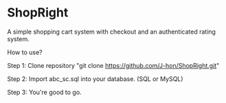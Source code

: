 # ShopRight

A simple shopping cart system with checkout and an authenticated rating system.

How to use?

Step 1: Clone repository
        "git clone https://github.com/J-hon/ShopRight.git"
        
Step 2: Import abc_sc.sql into your database. (SQL or MySQL)

Step 3: You're good to go.